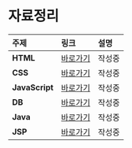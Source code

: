# 자료정리

|주제|링크|설명|
|:---|:---|:---|
|**HTML**|[바로가기](https://playful-chime-10a.notion.site/HTML-07aef7c95db944e5a076cb231a765213?pvs=4)|작성중|
|**CSS**|[바로가기](https://www.notion.so/CSS-3a82f015a0fb4c0db97243edfc44eb28)|작성중|
|**JavaScript**|[바로가기]()|작성중|
|**DB**|[바로가기]()|작성중|
|**Java**|[바로가기]()|작성중|
|**JSP**|[바로가기]()|작성중|
